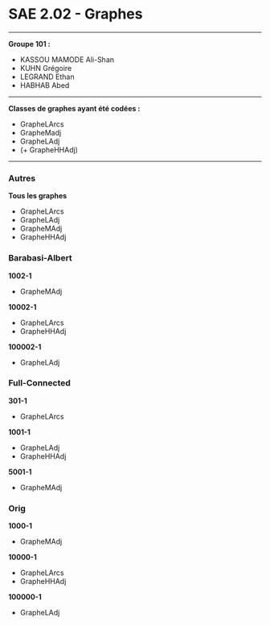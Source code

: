 # SAE 2.02 - Graphes
---
**Groupe 101 :**
- KASSOU MAMODE Ali-Shan
- KUHN Grégoire
- LEGRAND Ethan
- HABHAB Abed
---
**Classes de graphes ayant été codées :**
- GrapheLArcs
- GrapheMadj
- GrapheLAdj
- (+ GrapheHHAdj)
---
### Autres
**Tous les graphes**
- GrapheLArcs
- GrapheLAdj
- GrapheMAdj
- GrapheHHAdj

### Barabasi-Albert
**1002-1**
- GrapheMAdj

**10002-1**
- GrapheLArcs
- GrapheHHAdj

**100002-1**
- GrapheLAdj


### Full-Connected
**301-1**
- GrapheLArcs

**1001-1**
- GrapheLAdj
- GrapheHHAdj

**5001-1**
- GrapheMAdj

### Orig
**1000-1**
- GrapheMAdj

**10000-1**
- GrapheLArcs
- GrapheHHAdj

**100000-1**
- GrapheLAdj
